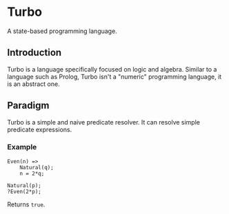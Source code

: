 # Turbo
A state-based programming language.

## Introduction

Turbo is a language specifically focused on logic and algebra. Similar to a language such as Prolog, Turbo isn't a "numeric" programming language, it is an abstract one.

## Paradigm

Turbo is a simple and naive predicate resolver. It can resolve simple predicate expressions.

### Example

```
Even(n) => 
    Natural(q);
    n = 2*q;

Natural(p);
?Even(2*p);
```

Returns `true`.
